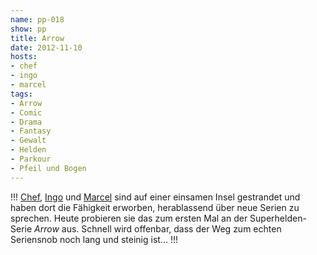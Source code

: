```yaml
---
name: pp-018
show: pp
title: Arrow
date: 2012-11-10
hosts:
- chef
- ingo
- marcel
tags:
- Arrow
- Comic
- Drama
- Fantasy
- Gewalt
- Helden
- Parkour
- Pfeil und Bogen
---
```

!!!
[Chef](https://twitter.com/grischder), [Ingo](https://twitter.com/ingoebel) und [Marcel](https://twitter.com/xartas) sind auf einer einsamen Insel gestrandet und haben dort die Fähigkeit erworben, herablassend über neue Serien zu sprechen. Heute probieren sie das zum ersten Mal an der Superhelden-Serie _Arrow_ aus. Schnell wird offenbar, dass der Weg zum echten Seriensnob noch lang und steinig ist...
!!!

